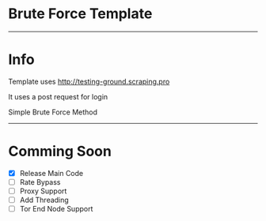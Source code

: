 # Brute Force Template

----------------------------------------------------------------------------------

# Info

Template uses http://testing-ground.scraping.pro

It uses a post request for login

Simple Brute Force Method

----------------------------------------------------------------------------------


# Comming Soon

- [x] Release Main Code
- [ ] Rate Bypass
- [ ] Proxy Support
- [ ] Add Threading
- [ ] Tor End Node Support
